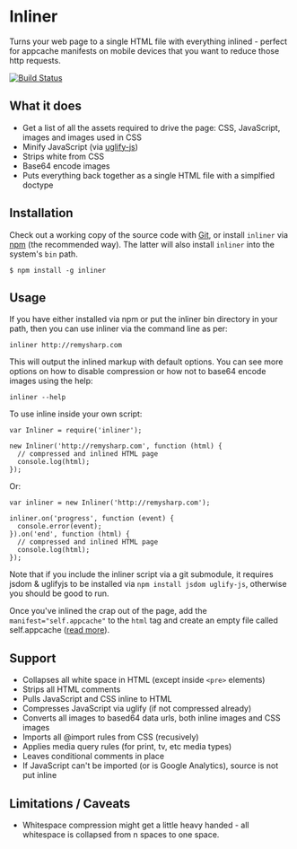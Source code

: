 # Inliner

Turns your web page to a single HTML file with everything inlined - perfect for appcache manifests on mobile devices that you want to reduce those http requests.

[![Build Status](https://travis-ci.org/remy/inliner.svg)](https://travis-ci.org/remy/inliner)

## What it does

- Get a list of all the assets required to drive the page: CSS, JavaScript, images and images used in CSS
- Minify JavaScript (via [uglify-js](https://github.com/mishoo/UglifyJS "mishoo/UglifyJS - GitHub"))
- Strips white from CSS
- Base64 encode images
- Puts everything back together as a single HTML file with a simplfied doctype

## Installation

Check out a working copy of the source code with [Git](http://git-scm.com), or install `inliner` via [npm](http://npmjs.org) (the recommended way). The latter will also install `inliner` into the system's `bin` path.

    $ npm install -g inliner


## Usage

If you have either installed via npm or put the inliner bin directory in your path, then you can use inliner via the command line as per:

    inliner http://remysharp.com

This will output the inlined markup with default options. You can see more options on how to disable compression or how not to base64 encode images using the help:

    inliner --help

To use inline inside your own script:

    var Inliner = require('inliner');

    new Inliner('http://remysharp.com', function (html) {
      // compressed and inlined HTML page
      console.log(html);
    });

Or:

    var inliner = new Inliner('http://remysharp.com');

    inliner.on('progress', function (event) {
      console.error(event);
    }).on('end', function (html) {
      // compressed and inlined HTML page
      console.log(html);
    });

Note that if you include the inliner script via a git submodule, it requires jsdom & uglifyjs to be installed via `npm install jsdom uglify-js`, otherwise you should be good to run.

Once you've inlined the crap out of the page, add the `manifest="self.appcache"` to the `html` tag and create an empty file called self.appcache ([read more](http://remysharp.com/2011/01/31/simple-offline-application/)).

## Support

- Collapses all white space in HTML (except inside `<pre>` elements)
- Strips all HTML comments
- Pulls JavaScript and CSS inline to HTML
- Compresses JavaScript via uglify (if not compressed already)
- Converts all images to based64 data urls, both inline images and CSS images
- Imports all @import rules from CSS (recusively)
- Applies media query rules (for print, tv, etc media types)
- Leaves conditional comments in place
- If JavaScript can't be imported (or is Google Analytics), source is not put inline

## Limitations / Caveats

- Whitespace compression might get a little heavy handed - all whitespace is collapsed from n spaces to one space.
